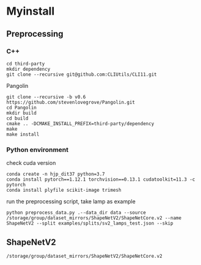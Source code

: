 # Myinstall

## Preprocessing

### C++
```
cd third-party
mkdir dependency
git clone --recursive git@github.com:CLIUtils/CLI11.git
```
Pangolin
```
git clone --recursive -b v0.6 https://github.com/stevenlovegrove/Pangolin.git
cd Pangolin
mkdir build
cd build
cmake .. -DCMAKE_INSTALL_PREFIX=third-party/dependency
make
make install
```

### Python environment
check cuda version
```
conda create -n hjp_dit37 python=3.7
conda install pytorch==1.12.1 torchvision==0.13.1 cudatoolkit=11.3 -c pytorch
conda install plyfile scikit-image trimesh

```

run the preprocessing script, take lamp as example
```
python preprocess_data.py .--data_dir data --source /storage/group/dataset_mirrors/ShapeNetV2/ShapeNetCore.v2 --name ShapeNetV2 --split examples/splits/sv2_lamps_test.json --skip
```

## ShapeNetV2
```
/storage/group/dataset_mirrors/ShapeNetV2/ShapeNetCore.v2
```
